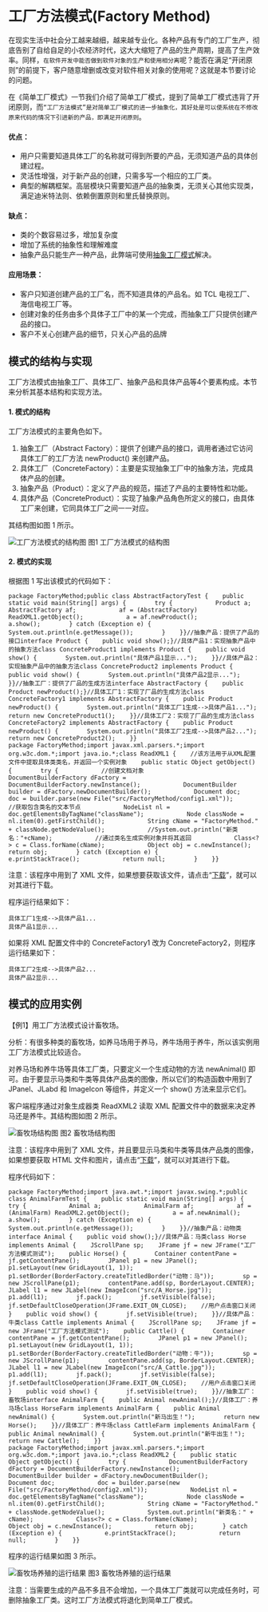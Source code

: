 # 工厂方法模式(Factory Method)

在现实生活中社会分工越来越细，越来越专业化。各种产品有专门的工厂生产，彻底告别了自给自足的小农经济时代，这大大缩短了产品的生产周期，提高了生产效率。同样，`在软件开发中能否做到软件对象的生产和使用相分离`呢？能否在满足“开闭原则”的前提下，客户随意增删或改变对软件相关对象的使用呢？这就是本节要讨论的问题。

在《简单工厂模式》一节我们介绍了简单工厂模式，提到了简单工厂模式违背了开闭原则，而`“工厂方法模式”是对简单工厂模式的进一步抽象化，其好处是可以使系统在不修改原来代码的情况下引进新的产品，即满足开闭原则`。

#### 优点：

- 用户只需要知道具体工厂的名称就可得到所要的产品，无须知道产品的具体创建过程。
- 灵活性增强，对于新产品的创建，只需多写一个相应的工厂类。
- 典型的解耦框架。高层模块只需要知道产品的抽象类，无须关心其他实现类，满足迪米特法则、依赖倒置原则和里氏替换原则。

#### 缺点：

- 类的个数容易过多，增加复杂度
- 增加了系统的抽象性和理解难度
- 抽象产品只能生产一种产品，此弊端可使用[抽象工厂模式](http://c.biancheng.net/view/1351.html)解决。

#### 应用场景：

- 客户只知道创建产品的工厂名，而不知道具体的产品名。如 TCL 电视工厂、海信电视工厂等。
- 创建对象的任务由多个具体子工厂中的某一个完成，而抽象工厂只提供创建产品的接口。
- 客户不关心创建产品的细节，只关心产品的品牌

## 模式的结构与实现

工厂方法模式由抽象工厂、具体工厂、抽象产品和具体产品等4个要素构成。本节来分析其基本结构和实现方法。

#### 1. 模式的结构

工厂方法模式的主要角色如下。

1. 抽象工厂（Abstract Factory）：提供了创建产品的接口，调用者通过它访问具体工厂的工厂方法 newProduct() 来创建产品。
2. 具体工厂（ConcreteFactory）：主要是实现抽象工厂中的抽象方法，完成具体产品的创建。
3. 抽象产品（Product）：定义了产品的规范，描述了产品的主要特性和功能。
4. 具体产品（ConcreteProduct）：实现了抽象产品角色所定义的接口，由具体工厂来创建，它同具体工厂之间一一对应。


其结构图如图 1 所示。



![工厂方法模式的结构图](http://c.biancheng.net/uploads/allimg/181114/3-1Q114135A2M3.gif)
图1 工厂方法模式的结构图

#### 2. 模式的实现

根据图 1 写出该模式的代码如下：

```
package FactoryMethod;public class AbstractFactoryTest {    public static void main(String[] args) {        try {            Product a;            AbstractFactory af;            af = (AbstractFactory) ReadXML1.getObject();            a = af.newProduct();            a.show();        } catch (Exception e) {            System.out.println(e.getMessage());        }    }}//抽象产品：提供了产品的接口interface Product {    public void show();}//具体产品1：实现抽象产品中的抽象方法class ConcreteProduct1 implements Product {    public void show() {        System.out.println("具体产品1显示...");    }}//具体产品2：实现抽象产品中的抽象方法class ConcreteProduct2 implements Product {    public void show() {        System.out.println("具体产品2显示...");    }}//抽象工厂：提供了厂品的生成方法interface AbstractFactory {    public Product newProduct();}//具体工厂1：实现了厂品的生成方法class ConcreteFactory1 implements AbstractFactory {    public Product newProduct() {        System.out.println("具体工厂1生成-->具体产品1...");        return new ConcreteProduct1();    }}//具体工厂2：实现了厂品的生成方法class ConcreteFactory2 implements AbstractFactory {    public Product newProduct() {        System.out.println("具体工厂2生成-->具体产品2...");        return new ConcreteProduct2();    }}
package FactoryMethod;import javax.xml.parsers.*;import org.w3c.dom.*;import java.io.*;class ReadXML1 {    //该方法用于从XML配置文件中提取具体类类名，并返回一个实例对象    public static Object getObject() {        try {            //创建文档对象            DocumentBuilderFactory dFactory = DocumentBuilderFactory.newInstance();            DocumentBuilder builder = dFactory.newDocumentBuilder();            Document doc;            doc = builder.parse(new File("src/FactoryMethod/config1.xml"));            //获取包含类名的文本节点            NodeList nl = doc.getElementsByTagName("className");            Node classNode = nl.item(0).getFirstChild();            String cName = "FactoryMethod." + classNode.getNodeValue();            //System.out.println("新类名："+cName);            //通过类名生成实例对象并将其返回            Class<?> c = Class.forName(cName);            Object obj = c.newInstance();            return obj;        } catch (Exception e) {            e.printStackTrace();            return null;        }    }}
```

注意：该程序中用到了 XML 文件，如果想要获取该文件，请点击“[下载](http://c.biancheng.net/uploads/soft/181113/3-1Q114140222.zip)”，就可以对其进行下载。

程序运行结果如下：

```
具体工厂1生成-->具体产品1...
具体产品1显示...
```


如果将 XML 配置文件中的 ConcreteFactory1 改为 ConcreteFactory2，则程序运行结果如下：

```
具体工厂2生成-->具体产品2...
具体产品2显示...
```

## 模式的应用实例

【例1】用工厂方法模式设计畜牧场。

分析：有很多种类的畜牧场，如养马场用于养马，养牛场用于养牛，所以该实例用工厂方法模式比较适合。

对养马场和养牛场等具体工厂类，只要定义一个生成动物的方法 newAnimal() 即可。由于要显示马类和牛类等具体产品类的图像，所以它们的构造函数中用到了 JPanel、JLabd 和 ImageIcon 等组件，并定义一个 show() 方法来显示它们。

客户端程序通过对象生成器类 ReadXML2 读取 XML 配置文件中的数据来决定养马还是养牛。其结构图如图 2 所示。



![畜牧场结构图](http://c.biancheng.net/uploads/allimg/181114/3-1Q11413554DT.gif)
图2 畜牧场结构图


注意：该程序中用到了 XML 文件，并且要显示马类和牛类等具体产品类的图像，如果想要获取 HTML 文件和图片，请点击“[下载](http://c.biancheng.net/uploads/soft/181113/3-1Q114140526.zip)”，就可以对其进行下载。

程序代码如下：

```
package FactoryMethod;import java.awt.*;import javax.swing.*;public class AnimalFarmTest {    public static void main(String[] args) {        try {            Animal a;            AnimalFarm af;            af = (AnimalFarm) ReadXML2.getObject();            a = af.newAnimal();            a.show();        } catch (Exception e) {            System.out.println(e.getMessage());        }    }}//抽象产品：动物类interface Animal {    public void show();}//具体产品：马类class Horse implements Animal {    JScrollPane sp;    JFrame jf = new JFrame("工厂方法模式测试");    public Horse() {        Container contentPane = jf.getContentPane();        JPanel p1 = new JPanel();        p1.setLayout(new GridLayout(1, 1));        p1.setBorder(BorderFactory.createTitledBorder("动物：马"));        sp = new JScrollPane(p1);        contentPane.add(sp, BorderLayout.CENTER);        JLabel l1 = new JLabel(new ImageIcon("src/A_Horse.jpg"));        p1.add(l1);        jf.pack();        jf.setVisible(false);        jf.setDefaultCloseOperation(JFrame.EXIT_ON_CLOSE);    //用户点击窗口关闭    }    public void show() {        jf.setVisible(true);    }}//具体产品：牛类class Cattle implements Animal {    JScrollPane sp;    JFrame jf = new JFrame("工厂方法模式测试");    public Cattle() {        Container contentPane = jf.getContentPane();        JPanel p1 = new JPanel();        p1.setLayout(new GridLayout(1, 1));        p1.setBorder(BorderFactory.createTitledBorder("动物：牛"));        sp = new JScrollPane(p1);        contentPane.add(sp, BorderLayout.CENTER);        JLabel l1 = new JLabel(new ImageIcon("src/A_Cattle.jpg"));        p1.add(l1);        jf.pack();        jf.setVisible(false);        jf.setDefaultCloseOperation(JFrame.EXIT_ON_CLOSE);    //用户点击窗口关闭    }    public void show() {        jf.setVisible(true);    }}//抽象工厂：畜牧场interface AnimalFarm {    public Animal newAnimal();}//具体工厂：养马场class HorseFarm implements AnimalFarm {    public Animal newAnimal() {        System.out.println("新马出生！");        return new Horse();    }}//具体工厂：养牛场class CattleFarm implements AnimalFarm {    public Animal newAnimal() {        System.out.println("新牛出生！");        return new Cattle();    }}
package FactoryMethod;import javax.xml.parsers.*;import org.w3c.dom.*;import java.io.*;class ReadXML2 {    public static Object getObject() {        try {            DocumentBuilderFactory dFactory = DocumentBuilderFactory.newInstance();            DocumentBuilder builder = dFactory.newDocumentBuilder();            Document doc;            doc = builder.parse(new File("src/FactoryMethod/config2.xml"));            NodeList nl = doc.getElementsByTagName("className");            Node classNode = nl.item(0).getFirstChild();            String cName = "FactoryMethod." + classNode.getNodeValue();            System.out.println("新类名：" + cName);            Class<?> c = Class.forName(cName);            Object obj = c.newInstance();            return obj;        } catch (Exception e) {            e.printStackTrace();            return null;        }    }}
```

程序的运行结果如图 3 所示。



![畜牧场养殖的运行结果](http://c.biancheng.net/uploads/allimg/181114/3-1Q114135422T9.gif)
图3 畜牧场养殖的运行结果


注意：当需要生成的产品不多且不会增加，一个具体工厂类就可以完成任务时，可删除抽象工厂类。这时工厂方法模式将退化到简单工厂模式。
